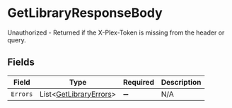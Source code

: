 # GetLibraryResponseBody

Unauthorized - Returned if the X-Plex-Token is missing from the header or query.


## Fields

| Field                                                               | Type                                                                | Required                                                            | Description                                                         |
| ------------------------------------------------------------------- | ------------------------------------------------------------------- | ------------------------------------------------------------------- | ------------------------------------------------------------------- |
| `Errors`                                                            | List<[GetLibraryErrors](../../Models/Requests/GetLibraryErrors.md)> | :heavy_minus_sign:                                                  | N/A                                                                 |